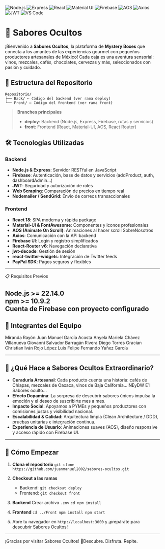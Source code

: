<!-- Badges de Tecnologías (copia y pega individualmente donde las necesites) -->

![Node.js](https://img.shields.io/badge/Node.js-339933?logo=node.js&logoColor=white)
![Express](https://img.shields.io/badge/Express-404D59?logo=express&logoColor=white)
![React](https://img.shields.io/badge/React-20232A?logo=react&logoColor=61DAFB)
![Material UI](https://img.shields.io/badge/Material%20UI-0081CB?logo=mui&logoColor=white)
![Firebase](https://img.shields.io/badge/Firebase-FFCA28?logo=firebase&logoColor=black)
![AOS](https://img.shields.io/badge/AOS-ED2E7E?logo=&logoColor=white)
![Axios](https://img.shields.io/badge/Axios-5A29E4?logo=axios&logoColor=white)
![JWT](https://img.shields.io/badge/JWT-000000?logo=JSON%20web%20tokens&logoColor=white)
![VS Code](https://img.shields.io/badge/VS%20Code-007ACC?logo=visual-studio-code&logoColor=white)



# 🚀 Sabores Ocultos
¡Bienvenido a **Sabores Ocultos**, la plataforma de **Mystery Boxes** que conecta a los amantes de las experiencias gourmet con pequeños productores artesanales de México! Cada caja es una aventura sensorial: vinos, mezcales, cafés, chocolates, cervezas y más, seleccionados con pasión y cuidado.

## 📂 Estructura del Repositorio  
```text
Repositorio/
├── Back/ ← Código del backend (ver rama deploy)
└── Front/ ← Código del frontend (ver rama front)
```

> **Branches principales**
> - **deploy**: Backend (Node.js, Express, Firebase, rutas y servicios)
> - **front**: Frontend (React, Material-UI, AOS, React Router)

## 🛠️ Tecnologías Utilizadas

### Backend

- **Node.js & Express**: Servidor RESTful en JavaScript
- **Firebase**: Autenticación, base de datos y servicios (addProduct, auth, dashboardAdmin…)
- **JWT**: Seguridad y autorización de roles
- **Web Scraping**: Comparación de precios en tiempo real
- **Nodemailer / SendGrid**: Envío de correos transaccionales
    

### Frontend

- **React 18**: SPA moderna y rápida package    
- **Material-UI & FontAwesome**: Componentes y iconos profesionales
- **AOS (Animate On Scroll)**: Animaciones al hacer scroll SobreNosotros
- **Axios**: Comunicación con la API backend
- **Firebase UI**: Login y registro simplificados
- **React-Router v6**: Navegación declarativa
- **jwt-decode**: Gestión de sesión
- **react-twitter-widgets**: Integración de Twitter feeds
- **PayPal SDK**: Pagos seguros y flexibles
    
---
📋 Requisitos Previos

Node.js >= 22.14.0  
npm >= 10.9.2  
Cuenta de Firebase con proyecto configurado  
---

## 👥 Integrantes del Equipo

Miranda Rayón Juan Manuel
García Acosta Anyela Mariela
Chávez Villanueva Giovanni Salvador
Barragán Rivera Diego
Torres Gracian Christian Iván
Rojo López Luis Felipe
Fernando Yañez García

---

## 🌟 ¿Qué Hace a Sabores Ocultos Extraordinario?

- **Curaduría Artesanal**: Cada producto cuenta una historia: cafés de Chiapas, mezcales de Oaxaca, vinos de Baja California… NEyDW E1 Sabores oculto…
- **Efecto Dopamina**: La sorpresa de descubrir sabores únicos impulsa la emoción y el deseo de suscribirte mes a mes.
- **Impacto Social**: Apoyamos a PYMEs y pequeños productores con comisiones justas y visibilidad nacional.
- **Escalabilidad & Calidad**: Arquitectura limpia (Clean Architecture / DDD), pruebas unitarias e integración continua.
- **Experiencia de Usuario**: Animaciones suaves (AOS), diseño responsive y acceso rápido con Firebase UI.
  
---

## 🚀 Cómo Empezar
1. **Clona el repositorio**
  `git clone https://github.com/juanmanuel2002/sabores-ocultos.git`

3. **Checkout a las ramas**    
    - Backend: `git checkout deploy`
    - Frontend: `git checkout front`
        
4. **Backend**
    Crear archivo `.env`
    `cd npm install`
    
6. **Frontend**
    `cd ../Front npm install npm start`
  
7. Abre tu navegador en `http://localhost:3000` y ¡prepárate para descubrir Sabores Ocultos!
   
---
¡Gracias por visitar Sabores Ocultos! 🎉Descubre. Disfruta. Repite.
